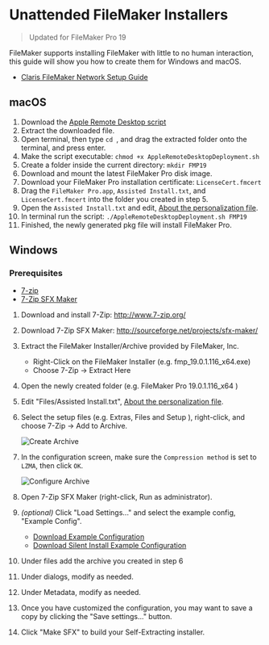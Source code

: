 # Unattended FileMaker Installers #

> Updated for FileMaker Pro 19

FileMaker supports installing FileMaker with little to no human interaction, this guide will show you how to create them for Windows and macOS.

- [Claris FileMaker Network Setup Guide](https://help.claris.com/en/pro-network-install-setup-guide)

## macOS ##

1. Download the [Apple Remote Desktop script](https://www.claris.com/resources/documentation/docs/fmp_osx_deployment.zip)
2. Extract the downloaded file.
3. Open terminal, then type `cd `, and drag the extracted folder onto the terminal, and press enter.
4. Make the script executable: `chmod +x AppleRemoteDesktopDeployment.sh`
5. Create a folder inside the current directory: `mkdir FMP19`
6. Download and mount the latest FileMaker Pro disk image.
7. Download your FileMaker Pro installation certificate: `LicenseCert.fmcert`
8. Drag the `FileMaker Pro.app`, `Assisted Install.txt`, and `LicenseCert.fmcert` into the folder you created in step 5.
9. Open the `Assisted Install.txt` and edit, [About the personalization file](https://help.claris.com/en/pro-network-install-setup-guide/#personalization-file).
10. In terminal run the script: `./AppleRemoteDesktopDeployment.sh FMP19`
11. Finished, the newly generated pkg file will install FileMaker Pro.

## Windows ##

### Prerequisites ##
* [7-zip](https://www.7-zip.org/download.html)
* [7-Zip SFX Maker](http://sourceforge.net/projects/sfx-maker/)

1. Download and install 7-Zip: http://www.7-zip.org/
2. Download 7-Zip SFX Maker: http://sourceforge.net/projects/sfx-maker/
3. Extract the FileMaker Installer/Archive provided by FileMaker, Inc.
	* Right-Click on the FileMaker Installer (e.g. fmp_19.0.1.116_x64.exe)
	* Choose 7-Zip -> Extract Here
4. Open the newly created folder (e.g. FileMaker Pro 19.0.1.116_x64 )
5. Edit "Files/Assisted Install.txt", [About the personalization file](https://help.claris.com/en/pro-network-install-setup-guide/#personalization-file).
6. Select the setup files (e.g. Extras, Files and Setup ), right-click, and choose 7-Zip -> Add to Archive.

    ![Create Archive](https://cdn.intergrated.net/git.intergrated.net/unattended-file-maker-installers/01-create-archive.png)

7. In the configuration screen, make sure the `Compression method` is set to `LZMA`, then click `OK`.

    ![Configure Archive](https://cdn.intergrated.net/git.intergrated.net/unattended-file-maker-installers/02-configure-archive.png)

7. Open 7-Zip SFX Maker (right-click, Run as administrator).
8. *(optional)* Click "Load Settings..." and select the example config, "Example Config".
	* [Download Example Configuration](FMP%207-Zip%20SFX%20Maker%20Config.xml)
	* [Download Silent Install Example Configuration](FMP%207-Zip%20SFX%20Maker%20Config%20-%20Silent.xml")
9. Under files add the archive you created in step 6
10. Under dialogs, modify as needed.
11. Under Metadata, modify as needed.
12. Once you have customized the configuration, you may want to save a copy by clicking the "Save settings..." button.

13. Click "Make SFX" to build your Self-Extracting installer.